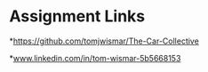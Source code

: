 # Assignment Links

*https://github.com/tomjwismar/The-Car-Collective

*www.linkedin.com/in/tom-wismar-5b5668153